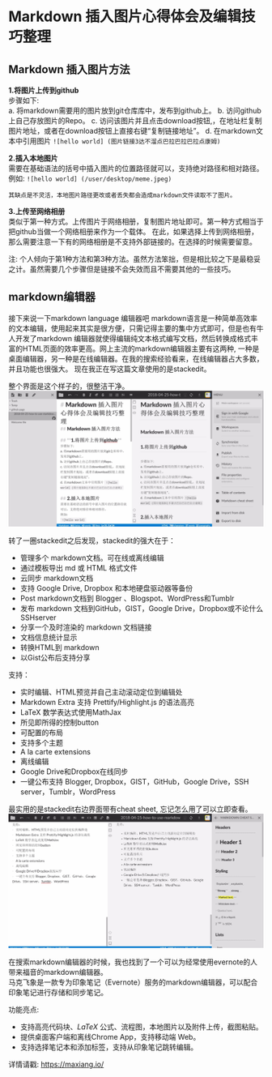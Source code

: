 # Markdown 插入图片心得体会及编辑技巧整理
## Markdown 插入图片方法

 **1.将图片上传到github**<br>
步骤如下:<br>
a. 将markdown需要用的图片放到git仓库库中，发布到github上。
b. 访问github上自己存放图片的Repo。
c. 访问该图片并且点击download按钮,，在地址栏复制图片地址，或者在download按钮上直接右键“复制链接地址”。
d. 在markdown文本中引用图片 `![hello world] (图片链接3达不溜点巴拉巴拉巴拉点康姆)`

**2.插入本地图片** <br>
需要在基础语法的括号中插入图片的位置路径就可以，支持绝对路径和相对路径。
例如:
`![hello world] (/user/desktop/meme.jpeg)`

    其缺点是不灵活，本地图片路径更改或者丢失都会造成markdown文件读取不了图片。
  
  

**3.上传至网络相册**<br>
类似于第一种方式。上传图片于网络相册，复制图片地址即可。第一种方式相当于把github当做一个网络相册来作为一个载体。
在此，如果选择上传到网络相册，那么需要注意一下有的网络相册是不支持外部链接的。在选择的时候需要留意。

注:
个人倾向于第1种方法和第3种方法。虽然方法笨拙，但是相比较之下是最稳妥之计。虽然需要几个步骤但是链接不会失效而且不需要其他的一些技巧。

## markdown编辑器

接下来说一下markdown language 编辑器吧
markdown语言是一种简单高效率的文本编辑，使用起来其实是很方便，只需记得主要的集中方式即可，但是也有牛人开发了markdown 编辑器就使得编辑纯文本格式编写文档，然后转换成格式丰富的HTML页面的效率更高。网上主流的markdown编辑器主要有这两种, 一种是桌面编辑器，另一种是在线编辑器。在我的搜索经验看来，在线编辑器占大多数，并且功能也很强大。 
现在我正在写这篇文章使用的是stackedit。

整个界面是这个样子的，很整洁干净。
![stackedit](https://raw.githubusercontent.com/supperac/ts/master/screenshot-stackedit.io-2018.04.24-12-42-39.jpeg)

转了一圈stackedit之后发现，stackedit的强大在于：
-   管理多个 markdown文档。可在线或离线编辑
-   通过模板导出 md 或 HTML 格式文件
-   云同步 markdown文档
-   支持 Google Drive, Dropbox 和本地硬盘驱动器等备份
-   Post markdown文档到 Blogger 、Blogspot、WordPress和Tumblr
-   发布 markdown 文档到GitHub，GIST，Google Drive，Dropbox或不论什么SSHserver
-   分享一个及时渲染的 markdown 文档链接
-   文档信息统计显示
-   转换HTML到 markdown
-   以Gist公布后支持分享

支持：
-   实时编辑、HTML预览并自己主动滚动定位到编辑处
-   Markdown Extra 支持 Prettify/Highlight.js 的语法高亮
-   LaTeX 数学表达式使用MathJax
-   所见即所得的控制button
-   可配置的布局
-   支持多个主题
-   A la carte extensions
-   离线编辑
-   Google Drive和Dropbox在线同步
-   一键公布支持 Blogger, Dropbox，GIST，GitHub，Google Drive，SSH server，Tumblr，WordPress

最实用的是stackedit右边界面带有cheat sheet, 忘记怎么用了可以立即查看。
![Markdown cheat sheet](https://github.com/supperac/ts/blob/master/screenshot-stackedit.io-2018.04.24-12-53-54.jpeg?raw=true)

在搜索markdown编辑器的时候，我也找到了一个可以为经常使用evernote的人带来福音的markdown编辑器。<br>
马克飞象是一款专为印象笔记（Evernote）服务的markdown编辑器，可以配合印象笔记进行存储和同步笔记。

功能亮点:
 - 支持高亮代码块、*LaTeX* 公式、流程图，本地图片以及附件上传，截图粘贴。
 - 提供桌面客户端和离线Chrome App，支持移动端 Web。
 - 支持选择笔记本和添加标签，支持从印象笔记跳转编辑。
 
 详情请戳: https://maxiang.io/


<!--stackedit_data:
eyJoaXN0b3J5IjpbLTYyNjYxNDIyMywxOTQ1MTg0NDYxLDE0MD
A3OTkyMjQsMTgxMTMyNzA0LC0xMzI0Njk1NzAsLTQ4Nzk0NjEz
MCwtMjgwODM5MTM4LDIwNzIwMzU0NCwtNjA2MTA1OTU3LC01Nz
MxOTQ1MDNdfQ==
-->